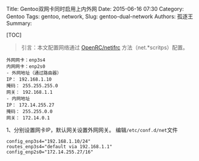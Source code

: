 Title: Gentoo双网卡同时启用上内外网
Date: 2015-06-16 07:30
Category: Gentoo
Tags: gentoo, network,
Slug: gentoo-dual-network
Authors: 孤逐王
Summary: 

[TOC]

>引言：本文配置网络通过 [OpenRC/netifrc]() 方法（net.*scritps）配置。

```
外网网卡：enp3s4
内网网卡：enp2s0
- 外网地址（通过路由器）
IP： 192.168.1.10
掩码： 255.255.255.0
网关： 192.168.1.1
- 内网地址
IP： 172.14.255.27
掩码： 255.255.0.0
网关： 172.14.0.1
```

1、分别设置网卡IP，默认网关设置外网网关。
编辑`/etc/conf.d/net`文件

```
config_enp3s4="192.168.1.10/24"
routes_enp3s4="default via 192.168.1.1"
config_enp2s0="172.14.255.27/16"
```

